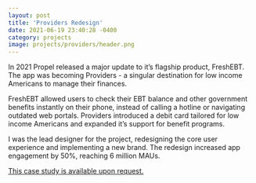 ```yaml
---
layout: post
title: 'Providers Redesign'
date: 2021-06-19 23:40:28 -0400
category: projects
image: projects/providers/header.png
---
```


In 2021 Propel released a major update to it’s flagship product, FreshEBT. The app was becoming Providers - a singular destination for low income Americans to manage their finances.

FreshEBT allowed users to check their EBT balance and other government benefits instantly on their phone, instead of calling a hotline or navigating outdated web portals. Providers introduced a debit card tailored for low income Americans and expanded it’s support for benefit programs.

I was the lead designer for the project, redesigning the core user experience and implementing a new brand. The redesign increased app engagement by 50%, reaching 6 million MAUs.

[This case study is available upon request.](mailto:lkpttn@gmail.com?subject=Portfolio)
